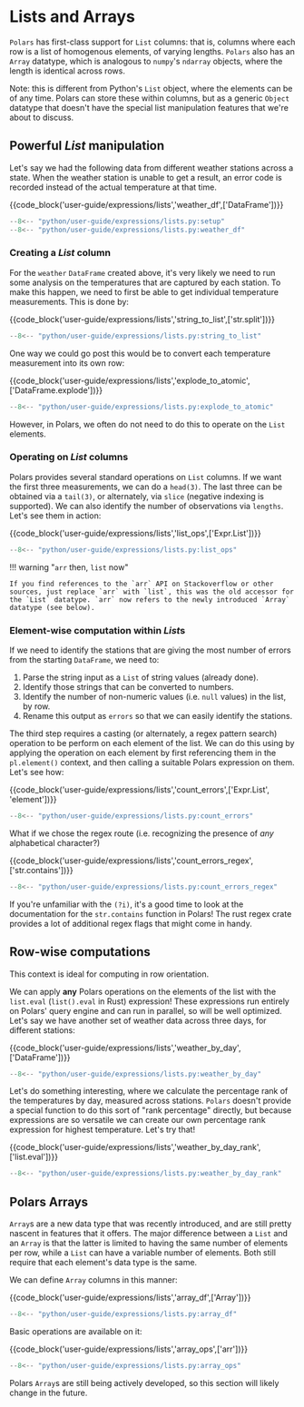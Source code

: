 # Lists and Arrays

`Polars` has first-class support for `List` columns: that is, columns where each row is a list of homogenous elements, of varying lengths. `Polars` also has an `Array` datatype, which is analogous to `numpy`'s `ndarray` objects, where the length is identical across rows.

Note: this is different from Python's `List` object, where the elements can be of any time. Polars can store these within columns, but as a generic `Object` datatype that doesn't have the special list manipulation features that we're about to discuss.

## Powerful *List* manipulation

Let's say we had the following data from different weather stations across a state. When the weather station is unable to get a result, an error code is recorded instead of the actual temperature at that time.

{{code_block('user-guide/expressions/lists','weather_df',['DataFrame'])}}
```python exec="on" result="text" session="user-guide/lists"
--8<-- "python/user-guide/expressions/lists.py:setup"
--8<-- "python/user-guide/expressions/lists.py:weather_df"
```

### Creating a *List* column

For the `weather` `DataFrame` created above, it's very likely we need to run some analysis on the temperatures that are captured by each station. To make this happen, we need to first be able to get individual temperature measurements. This is done by:

{{code_block('user-guide/expressions/lists','string_to_list',['str.split'])}}
```python exec="on" result="text" session="user-guide/lists"
--8<-- "python/user-guide/expressions/lists.py:string_to_list"
```

One way we could go post this would be to convert each temperature measurement into its own row:

{{code_block('user-guide/expressions/lists','explode_to_atomic',['DataFrame.explode'])}}
```python exec="on" result="text" session="user-guide/lists"
--8<-- "python/user-guide/expressions/lists.py:explode_to_atomic"
```

However, in Polars, we often do not need to do this to operate on the `List` elements.

### Operating on *List* columns

Polars provides several standard operations on `List` columns. If we want the first three measurements, we can do a `head(3)`. The last three can be obtained via a `tail(3)`, or alternately, via `slice` (negative indexing is supported). We can also identify the number of observations via `lengths`. Let's see them in action:

{{code_block('user-guide/expressions/lists','list_ops',['Expr.List'])}}
```python exec="on" result="text" session="user-guide/lists"
--8<-- "python/user-guide/expressions/lists.py:list_ops"
```

!!! warning "`arr` then, `list` now"

    If you find references to the `arr` API on Stackoverflow or other sources, just replace `arr` with `list`, this was the old accessor for the `List` datatype. `arr` now refers to the newly introduced `Array` datatype (see below).

### Element-wise computation within *List*s

If we need to identify the stations that are giving the most number of errors from the starting `DataFrame`, we need to:

1. Parse the string input as a `List` of string values (already done).
2. Identify those strings that can be converted to numbers.
3. Identify the number of non-numeric values (i.e. `null` values) in the list, by row.
4. Rename this output as `errors` so that we can easily identify the stations.

The third step requires a casting (or alternately, a regex pattern search) operation to be perform on each element of the list. We can do this using by applying the operation on each element by first referencing them in the `pl.element()` context, and then calling a suitable Polars expression on them. Let's see how:

{{code_block('user-guide/expressions/lists','count_errors',['Expr.List', 'element'])}}
```python exec="on" result="text" session="user-guide/lists"
--8<-- "python/user-guide/expressions/lists.py:count_errors"
```

What if we chose the regex route (i.e. recognizing the presence of *any* alphabetical character?)

{{code_block('user-guide/expressions/lists','count_errors_regex',['str.contains'])}}
```python exec="on" result="text" session="user-guide/lists"
--8<-- "python/user-guide/expressions/lists.py:count_errors_regex"
```

If you're unfamiliar with the `(?i)`, it's a good time to look at the documentation for the `str.contains` function in Polars! The rust regex crate provides a lot of additional regex flags that might come in handy.

## Row-wise computations

This context is ideal for computing in row orientation.

We can apply **any** Polars operations on the elements of the list with the `list.eval` (`list().eval` in Rust) expression! These expressions run entirely on Polars' query engine and can run in parallel, so will be well optimized. Let's say we have another set of weather data across three days, for different stations:

{{code_block('user-guide/expressions/lists','weather_by_day',['DataFrame'])}}
```python exec="on" result="text" session="user-guide/lists"
--8<-- "python/user-guide/expressions/lists.py:weather_by_day"
```

Let's do something interesting, where we calculate the percentage rank of the temperatures by day, measured across stations. `Polars` doesn't provide a special function to do this sort of "rank percentage" directly, but because expressions are so versatile we can create our own percentage rank expression for highest temperature. Let's try that!

{{code_block('user-guide/expressions/lists','weather_by_day_rank',['list.eval'])}}
```python exec="on" result="text" session="user-guide/lists"
--8<-- "python/user-guide/expressions/lists.py:weather_by_day_rank"
```

## Polars Arrays

`Array`s are a new data type that was recently introduced, and are still pretty nascent in features that it offers. The major difference between a `List` and an `Array` is that the latter is limited to having the same number of elements per row, while a `List` can have a variable number of elements. Both still require that each element's data type is the same.

We can define `Array` columns in this manner:

{{code_block('user-guide/expressions/lists','array_df',['Array'])}}
```python exec="on" result="text" session="user-guide/lists"
--8<-- "python/user-guide/expressions/lists.py:array_df"
```

Basic operations are available on it:

{{code_block('user-guide/expressions/lists','array_ops',['arr'])}}
```python exec="on" result="text" session="user-guide/lists"
--8<-- "python/user-guide/expressions/lists.py:array_ops"
```

Polars `Array`s are still being actively developed, so this section will likely change in the future.
